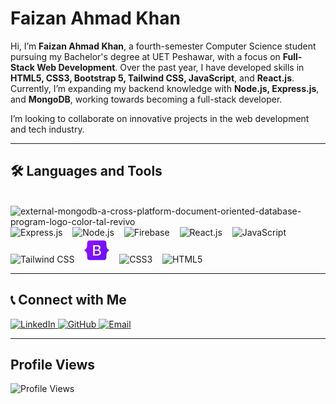 # Faizan Ahmad Khan

Hi, I’m **Faizan Ahmad Khan**, a fourth-semester Computer Science student pursuing my Bachelor's degree at UET Peshawar, with a focus on **Full-Stack Web Development**. Over the past year, I have developed skills in **HTML5, CSS3, Bootstrap 5, Tailwind CSS, JavaScript**, and **React.js**. Currently, I’m expanding my backend knowledge with **Node.js, Express.js**, and **MongoDB**, working towards becoming a full-stack developer.

I’m looking to collaborate on innovative projects in the web development and tech industry.


---

## 🛠️ Languages and Tools

<p align="left">
  <img width="10" />
  <img width="24" height="40" src="https://img.icons8.com/external-tal-revivo-color-tal-revivo/24/external-mongodb-a-cross-platform-document-oriented-database-program-logo-color-tal-revivo.png" 
  alt="external-mongodb-a-cross-platform-document-oriented-database-program-logo-color-tal-revivo"/>
  <img src="https://img.icons8.com/color/50/express-js.png" height="40" alt="Express.js" />
  <img width="8" />
  <img src="https://img.icons8.com/color/48/nodejs.png" height="40" alt="Node.js" />
  <img width="8" />
  <img src="https://img.icons8.com/color/48/firebase.png" height="40" alt="Firebase" />
  <img width="8" />
  <img src="https://cdn.jsdelivr.net/gh/devicons/devicon/icons/react/react-original.svg" height="40" alt="React.js" />
  <img width="8" />
  <img src="https://cdn.jsdelivr.net/gh/devicons/devicon/icons/javascript/javascript-original.svg" height="40" alt="JavaScript" />
  <img width="8" />
  <img src="https://img.icons8.com/color/48/tailwind_css.png" height="40" alt="Tailwind CSS" />
  <img width="8" />
  <img src="https://github.com/devicons/devicon/blob/v2.16.0/icons/bootstrap/bootstrap-original.svg" height="40" alt="Bootstrap" />
  <img width="8" />
  <img src="https://cdn.jsdelivr.net/gh/devicons/devicon/icons/css3/css3-original.svg" height="40" alt="CSS3" />
  <img width="8" />
  <img src="https://cdn.jsdelivr.net/gh/devicons/devicon/icons/html5/html5-original.svg" height="40" alt="HTML5" />
</p>

---

## 📞 Connect with Me

<p>
  <a href="https://www.linkedin.com/in/faizan-ahmad-khan5/" target="_blank" >
    <img src="https://img.shields.io/badge/LinkedIn-blue?style=for-the-badge&logo=linkedin" alt="LinkedIn" />
  </a>
  <a href="https://github.com/faizan-ahmad5" target="_blank">
    <img src="https://img.shields.io/badge/GitHub-black?style=for-the-badge&logo=github" alt="GitHub" />
  </a>
  <a href="mailto:fa3n20004@gmail.com" target="_blank">
    <img src="https://img.shields.io/badge/Email-red?style=for-the-badge&logo=gmail" alt="Email"  />
  </a>
</p>

---

## Profile Views

<p align="left">
  <img src="https://komarev.com/ghpvc/?username=faizan-ahmad5&color=blue" alt="Profile Views" />
</p>

